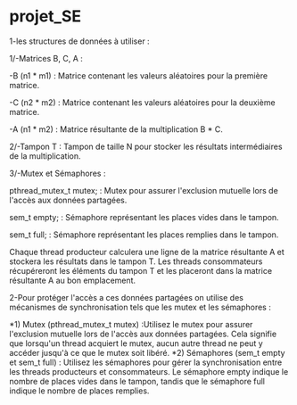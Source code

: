 # projet_SE
1-les structures de données à utiliser :

1/-Matrices B, C, A :


-B (n1 * m1) : Matrice contenant les valeurs aléatoires pour la première matrice.

-C (n2 * m2) : Matrice contenant les valeurs aléatoires pour la deuxième matrice.

-A (n1 * m2) : Matrice résultante de la multiplication B * C.

2/-Tampon T :
Tampon de taille N pour stocker les résultats intermédiaires de la multiplication.
 
 3/-Mutex et Sémaphores :

pthread_mutex_t mutex; : Mutex pour assurer l'exclusion mutuelle lors de l'accès aux données partagées.

sem_t empty; : Sémaphore représentant les places vides dans le tampon.

sem_t full; : Sémaphore représentant les places remplies dans le tampon.

Chaque thread producteur calculera une ligne de la matrice résultante A et stockera les résultats dans le tampon T. Les threads consommateurs récupéreront les éléments du tampon T et les placeront dans la matrice résultante A au bon emplacement.

2-Pour protéger l'accès a ces données partagées on utilise des mécanismes de synchronisation tels que les mutex et les sémaphores :

*1) Mutex (pthread_mutex_t mutex) :Utilisez le mutex pour assurer l'exclusion mutuelle lors de l'accès aux données partagées. Cela signifie que lorsqu'un thread acquiert le mutex, aucun autre thread ne peut y accéder jusqu'à ce que le mutex soit libéré.
*2) Sémaphores (sem_t empty et sem_t full) :
Utilisez les sémaphores pour gérer la synchronisation entre les threads producteurs et consommateurs. Le sémaphore empty indique le nombre de places vides dans le tampon, tandis que le sémaphore full indique le nombre de places remplies.






